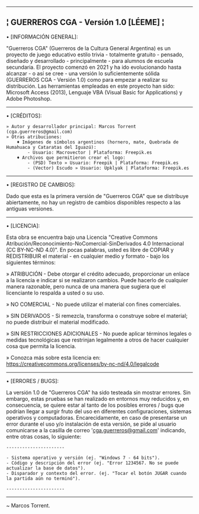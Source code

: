 --------------------------------------------------------
¦ GUERREROS CGA - Versión 1.0 [LÉEME] ¦
--------------------------------------------------------

• [INFORMACIÓN GENERAL]:

"Guerreros CGA" (Guerreros de la Cultura General Argentina) es un proyecto de juego educativo estilo trivia - totalmente
gratuito - pensado, diseñado y desarrollado - principalmente - para alumnos de escuela secundaria. El proyecto comenzó
en 2021 y ha ido evolucionando hasta alcanzar - o así se cree - una versión lo suficientemente sólida (GUERREROS CGA -
Versión 1.0) como para empezar a realizar su distribución. Las herramientas empleadas en este proyecto han sido:
Microsoft Access (2013), Lenguaje VBA (Visual Basic for Applications) y Adobe Photoshop.

--------------------------------------------------------

• [CRÉDITOS]:

	» Autor y desarrollador principal: Marcos Torrent (cga.guerreros@gmail.com)
	» Otras atribuciones:
		♦ Imágenes de símbolos argentinos (hornero, mate, Quebrada de Humahuaca y Cataratas del Iguazú):
			- Usuario: Macrovector | Plataforma: Freepik.es
		♦ Archivos que permitieron crear el logo:
			- (PSD) Texto » Usuario: Freepik | Plataforma: Freepik.es
			- (Vector) Escudo » Usuario: Upklyak | Plataforma: Freepik.es

--------------------------------------------------------

• [REGISTRO DE CAMBIOS]:

Dado que esta es la primera versión de "Guerreros CGA" que se distribuye abiertamente, no hay un registro de cambios
disponibles respecto a las antiguas versiones.

--------------------------------------------------------

• [LICENCIA]: 

Esta obra se encuentra bajo una Licencia "Creative Commons Atribución/Reconocimiento-NoComercial-SinDerivados 4.0 Internacional
(CC BY-NC-ND 4.0)". En pocas palabras, usted es libre de COPIAR y REDISTRIBUIR el material - en cualquier medio y formato -
bajo los siguientes términos:

» ATRIBUCIÓN - Debe otorgar el crédito adecuado, proporcionar un enlace a la licencia e indicar si se realizaron cambios. Puede
hacerlo de cualquier manera razonable, pero nunca de una manera que sugiera que el licenciante lo respalda a usted o su uso.

» NO COMERCIAL - No puede utilizar el material con fines comerciales.

» SIN DERIVADOS - Si remezcla, transforma o construye sobre el material; no puede distribuir el material modificado.

» SIN RESTRICCIONES ADICIONALES - No puede aplicar términos legales o medidas tecnológicas que restrinjan legalmente a otros
de hacer cualquier cosa que permita la licencia.

» Conozca más sobre esta licencia en: https://creativecommons.org/licenses/by-nc-nd/4.0/legalcode

--------------------------------------------------------

• [ERRORES / BUGS]: 

La versión 1.0 de "Guerreros CGA" ha sido testeada sin mostrar errores. Sin embargo, estas pruebas se han realizado
en entornos muy reducidos y, en consecuencia, se quiere estar al tanto de los posibles errores / bugs que podrían llegar
a surgir fruto del uso en diferentes configuraciones, sistemas operativos y computadoras. Encarecidamente, en caso de
presentarse un error durante el uso y/o instalación de esta versión, se pide al usuario comunicarse a la casilla de correo
'cga.guerreros@gmail.com' indicando, entre otras cosas, lo siguiente:

	----------------------

	- Sistema operativo y versión (ej. "Windows 7 - 64 bits").
	- Código y descripción del error (ej. "Error 1234567. No se puede actualizar la base de datos").
	- Disparador y contexto del error. (ej. "Tocar el botón JUGAR cuando la partida aún no terminó").

	----------------------

--------------------------------------------------------

~ Marcos Torrent.
